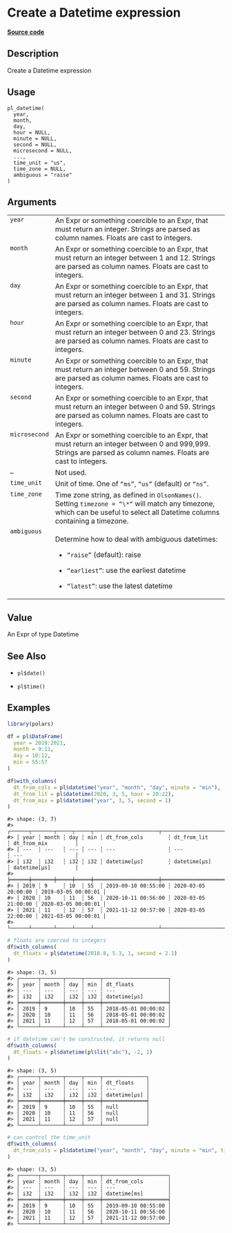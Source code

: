 

# Create a Datetime expression

[**Source code**](https://github.com/pola-rs/r-polars/tree/main/R/functions__lazy.R#L1110)

## Description

Create a Datetime expression

## Usage

<pre><code class='language-R'>pl_datetime(
  year,
  month,
  day,
  hour = NULL,
  minute = NULL,
  second = NULL,
  microsecond = NULL,
  ...,
  time_unit = "us",
  time_zone = NULL,
  ambiguous = "raise"
)
</code></pre>

## Arguments

<table>
<tr>
<td style="white-space: nowrap; font-family: monospace; vertical-align: top">
<code id="pl_datetime_:_year">year</code>
</td>
<td>
An Expr or something coercible to an Expr, that must return an integer.
Strings are parsed as column names. Floats are cast to integers.
</td>
</tr>
<tr>
<td style="white-space: nowrap; font-family: monospace; vertical-align: top">
<code id="pl_datetime_:_month">month</code>
</td>
<td>
An Expr or something coercible to an Expr, that must return an integer
between 1 and 12. Strings are parsed as column names. Floats are cast to
integers.
</td>
</tr>
<tr>
<td style="white-space: nowrap; font-family: monospace; vertical-align: top">
<code id="pl_datetime_:_day">day</code>
</td>
<td>
An Expr or something coercible to an Expr, that must return an integer
between 1 and 31. Strings are parsed as column names. Floats are cast to
integers.
</td>
</tr>
<tr>
<td style="white-space: nowrap; font-family: monospace; vertical-align: top">
<code id="pl_datetime_:_hour">hour</code>
</td>
<td>
An Expr or something coercible to an Expr, that must return an integer
between 0 and 23. Strings are parsed as column names. Floats are cast to
integers.
</td>
</tr>
<tr>
<td style="white-space: nowrap; font-family: monospace; vertical-align: top">
<code id="pl_datetime_:_minute">minute</code>
</td>
<td>
An Expr or something coercible to an Expr, that must return an integer
between 0 and 59. Strings are parsed as column names. Floats are cast to
integers.
</td>
</tr>
<tr>
<td style="white-space: nowrap; font-family: monospace; vertical-align: top">
<code id="pl_datetime_:_second">second</code>
</td>
<td>
An Expr or something coercible to an Expr, that must return an integer
between 0 and 59. Strings are parsed as column names. Floats are cast to
integers.
</td>
</tr>
<tr>
<td style="white-space: nowrap; font-family: monospace; vertical-align: top">
<code id="pl_datetime_:_microsecond">microsecond</code>
</td>
<td>
An Expr or something coercible to an Expr, that must return an integer
between 0 and 999,999. Strings are parsed as column names. Floats are
cast to integers.
</td>
</tr>
<tr>
<td style="white-space: nowrap; font-family: monospace; vertical-align: top">
<code id="pl_datetime_:_...">…</code>
</td>
<td>
Not used.
</td>
</tr>
<tr>
<td style="white-space: nowrap; font-family: monospace; vertical-align: top">
<code id="pl_datetime_:_time_unit">time_unit</code>
</td>
<td>
Unit of time. One of <code>“ms”</code>, <code>“us”</code> (default) or
<code>“ns”</code>.
</td>
</tr>
<tr>
<td style="white-space: nowrap; font-family: monospace; vertical-align: top">
<code id="pl_datetime_:_time_zone">time_zone</code>
</td>
<td>
Time zone string, as defined in <code>OlsonNames()</code>. Setting
<code>timezone = “\*“</code> will match any timezone, which can be
useful to select all Datetime columns containing a timezone.
</td>
</tr>
<tr>
<td style="white-space: nowrap; font-family: monospace; vertical-align: top">
<code id="pl_datetime_:_ambiguous">ambiguous</code>
</td>
<td>

Determine how to deal with ambiguous datetimes:

<ul>
<li>

<code>“raise”</code> (default): raise

</li>
<li>

<code>“earliest”</code>: use the earliest datetime

</li>
<li>

<code>“latest”</code>: use the latest datetime

</li>
</ul>
</td>
</tr>
</table>

## Value

An Expr of type Datetime

## See Also

<ul>
<li>

<code>pl$date()</code>

</li>
<li>

<code>pl$time()</code>

</li>
</ul>

## Examples

``` r
library(polars)

df = pl$DataFrame(
  year = 2019:2021,
  month = 9:11,
  day = 10:12,
  min = 55:57
)

df$with_columns(
  dt_from_cols = pl$datetime("year", "month", "day", minute = "min"),
  dt_from_lit = pl$datetime(2020, 3, 5, hour = 20:22),
  dt_from_mix = pl$datetime("year", 3, 5, second = 1)
)
```

    #> shape: (3, 7)
    #> ┌──────┬───────┬─────┬─────┬─────────────────────┬─────────────────────┬─────────────────────┐
    #> │ year ┆ month ┆ day ┆ min ┆ dt_from_cols        ┆ dt_from_lit         ┆ dt_from_mix         │
    #> │ ---  ┆ ---   ┆ --- ┆ --- ┆ ---                 ┆ ---                 ┆ ---                 │
    #> │ i32  ┆ i32   ┆ i32 ┆ i32 ┆ datetime[μs]        ┆ datetime[μs]        ┆ datetime[μs]        │
    #> ╞══════╪═══════╪═════╪═════╪═════════════════════╪═════════════════════╪═════════════════════╡
    #> │ 2019 ┆ 9     ┆ 10  ┆ 55  ┆ 2019-09-10 00:55:00 ┆ 2020-03-05 20:00:00 ┆ 2019-03-05 00:00:01 │
    #> │ 2020 ┆ 10    ┆ 11  ┆ 56  ┆ 2020-10-11 00:56:00 ┆ 2020-03-05 21:00:00 ┆ 2020-03-05 00:00:01 │
    #> │ 2021 ┆ 11    ┆ 12  ┆ 57  ┆ 2021-11-12 00:57:00 ┆ 2020-03-05 22:00:00 ┆ 2021-03-05 00:00:01 │
    #> └──────┴───────┴─────┴─────┴─────────────────────┴─────────────────────┴─────────────────────┘

``` r
# floats are coerced to integers
df$with_columns(
  dt_floats = pl$datetime(2018.8, 5.3, 1, second = 2.1)
)
```

    #> shape: (3, 5)
    #> ┌──────┬───────┬─────┬─────┬─────────────────────┐
    #> │ year ┆ month ┆ day ┆ min ┆ dt_floats           │
    #> │ ---  ┆ ---   ┆ --- ┆ --- ┆ ---                 │
    #> │ i32  ┆ i32   ┆ i32 ┆ i32 ┆ datetime[μs]        │
    #> ╞══════╪═══════╪═════╪═════╪═════════════════════╡
    #> │ 2019 ┆ 9     ┆ 10  ┆ 55  ┆ 2018-05-01 00:00:02 │
    #> │ 2020 ┆ 10    ┆ 11  ┆ 56  ┆ 2018-05-01 00:00:02 │
    #> │ 2021 ┆ 11    ┆ 12  ┆ 57  ┆ 2018-05-01 00:00:02 │
    #> └──────┴───────┴─────┴─────┴─────────────────────┘

``` r
# if datetime can't be constructed, it returns null
df$with_columns(
  dt_floats = pl$datetime(pl$lit("abc"), -2, 1)
)
```

    #> shape: (3, 5)
    #> ┌──────┬───────┬─────┬─────┬──────────────┐
    #> │ year ┆ month ┆ day ┆ min ┆ dt_floats    │
    #> │ ---  ┆ ---   ┆ --- ┆ --- ┆ ---          │
    #> │ i32  ┆ i32   ┆ i32 ┆ i32 ┆ datetime[μs] │
    #> ╞══════╪═══════╪═════╪═════╪══════════════╡
    #> │ 2019 ┆ 9     ┆ 10  ┆ 55  ┆ null         │
    #> │ 2020 ┆ 10    ┆ 11  ┆ 56  ┆ null         │
    #> │ 2021 ┆ 11    ┆ 12  ┆ 57  ┆ null         │
    #> └──────┴───────┴─────┴─────┴──────────────┘

``` r
# can control the time_unit
df$with_columns(
  dt_from_cols = pl$datetime("year", "month", "day", minute = "min", time_unit = "ms")
)
```

    #> shape: (3, 5)
    #> ┌──────┬───────┬─────┬─────┬─────────────────────┐
    #> │ year ┆ month ┆ day ┆ min ┆ dt_from_cols        │
    #> │ ---  ┆ ---   ┆ --- ┆ --- ┆ ---                 │
    #> │ i32  ┆ i32   ┆ i32 ┆ i32 ┆ datetime[ms]        │
    #> ╞══════╪═══════╪═════╪═════╪═════════════════════╡
    #> │ 2019 ┆ 9     ┆ 10  ┆ 55  ┆ 2019-09-10 00:55:00 │
    #> │ 2020 ┆ 10    ┆ 11  ┆ 56  ┆ 2020-10-11 00:56:00 │
    #> │ 2021 ┆ 11    ┆ 12  ┆ 57  ┆ 2021-11-12 00:57:00 │
    #> └──────┴───────┴─────┴─────┴─────────────────────┘
